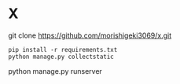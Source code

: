 # X

git clone https://github.com/morishigeki3069/x.git

```
pip install -r requirements.txt
python manage.py collectstatic
```
python manage.py runserver







